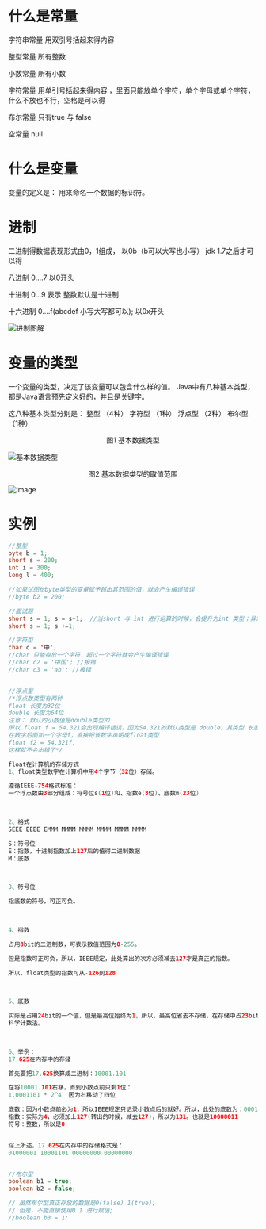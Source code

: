 # 什么是常量

字符串常量  用双引号括起来得内容

整型常量   所有整数

小数常量  所有小数

字符常量   用单引号括起来得内容 ，里面只能放单个字符，单个字母或单个字符，什么不放也不行，空格是可以得

布尔常量 只有true 与 false

空常量   null

# 什么是变量

变量的定义是： 用来命名一个数据的标识符。

# 进制

二进制得数据表现形式由0，1组成， 以0b（b可以大写也小写） jdk 1.7之后才可以得

八进制 0....7 以0开头

十进制 0...9 表示 整数默认是十进制

十六进制 0....f(abcdef 小写大写都可以);  以0x开头

![进制图解](https://i.ibb.co/zspcJWr/image.png)

# 变量的类型

一个变量的类型，决定了该变量可以包含什么样的值。
Java中有八种基本类型，都是Java语言预先定义好的，并且是关键字。

这八种基本类型分别是：
整型     （4种）
字符型 （1种）
浮点型 （2种）
布尔型 （1种）

<center>图1 基本数据类型</center>

![基本数据类型](https://i.ibb.co/ZBFnt2s/image.png)





<center>图2 基本数据类型的取值范围</center>

![image](https://i.ibb.co/KyC0dhP/image.gif)



# 实例

```java
//整型
byte b = 1;
short s = 200;
int i = 300;
long l = 400;

//如果试图给byte类型的变量赋予超出其范围的值，就会产生编译错误
//byte b2 = 200;

//面试题
short s = 1; s = s+1;  //当short 与 int 进行运算的时候，会提升为int 类型；异常
short s = 1; s +=1;

//字符型
char c = '中';
//char 只能存放一个字符，超过一个字符就会产生编译错误
//char c2 = '中国'; //报错
//char c3 = 'ab'; //报错


//浮点型
/*浮点数类型有两种
float 长度为32位
double 长度为64位
注意： 默认的小数值是double类型的
所以 float f = 54.321会出现编译错误，因为54.321的默认类型是 double，其类型 长度为64，超过了float的长度32
在数字后面加一个字母f，直接把该数字声明成float类型
float f2 = 54.321f,
这样就不会出错了*/

float在计算机的存储方式
1、float类型数字在计算机中用4个字节（32位）存储。

遵循IEEE-754格式标准：
一个浮点数由3部分组成：符号位s(1位)和、指数e(8位)、底数m(23位)

 

2、格式
SEEE EEEE EMMM MMMM MMMM MMMM MMMM MMMM

S：符号位
E：指数，十进制指数加上127后的值得二进制数据
M：底数

 

3、符号位

指底数的符号，可正可负。

 

4、指数

占用8bit的二进制数，可表示数值范围为0-255。

但是指数可正可负，所以，IEEE规定，此处算出的次方必须减去127才是真正的指数。

所以，float类型的指数可从-126到128

 

5、底数

实际是占用24bit的一个值，但是最高位始终为1，所以，最高位省去不存储，在存储中占23bit
科学计数法。

 

6、举例：
17.625在内存中的存储

首先要把17.625换算成二进制：10001.101

在将10001.101右移，直到小数点前只剩1位：
1.0001101 * 2^4  因为右移动了四位

底数：因为小数点前必为1，所以IEEE规定只记录小数点后的就好。所以，此处的底数为：0001101
指数：实际为4，必须加上127(转出的时候，减去127)，所以为131。也就是10000011
符号：整数，所以是0


综上所述，17.625在内存中的存储格式是：
01000001 10001101 00000000 00000000


//布尔型
boolean b1 = true;
boolean b2 = false;

// 虽然布尔型真正存放的数据是0(false) 1(true);
// 但是，不能直接使用0 1 进行赋值;
//boolean b3 = 1;
```

